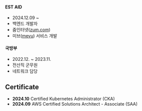 #### EST AID

- 2024.12.09 ~
- 백엔드 개발자
- 줌인터넷([zum.com](https://zum.com/))
- 미브([mevu](https://play.google.com/store/apps/details?id=com.estaid.mevu&hl=ko)) 서비스 개발

#### 국방부

- 2022.12. ~ 2023.11.
- 전산직 군무원
- 네트워크 담당

## Certificate

- **2024.10** Certified Kubernetes Administrator (CKA)
- **2024.09** AWS Certified Solutions Architect - Associate (SAA)
